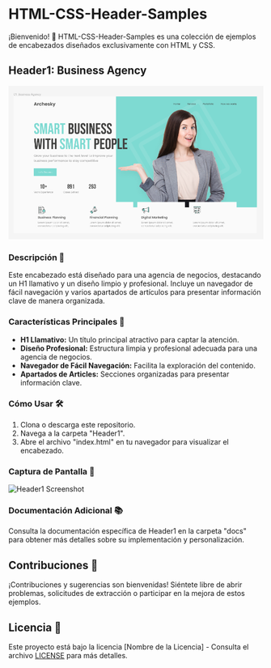 # HTML-CSS-Header-Samples

¡Bienvenido! 🚀 HTML-CSS-Header-Samples es una colección de ejemplos de encabezados diseñados exclusivamente con HTML y CSS.

## Header1: Business Agency

![Header1](Header1/img/Business_Agency.png)

### Descripción 📝

Este encabezado está diseñado para una agencia de negocios, destacando un H1 llamativo y un diseño limpio y profesional. Incluye un navegador de fácil navegación y varios apartados de artículos para presentar información clave de manera organizada.

### Características Principales 🌟

- **H1 Llamativo:** Un título principal atractivo para captar la atención.
- **Diseño Profesional:** Estructura limpia y profesional adecuada para una agencia de negocios.
- **Navegador de Fácil Navegación:** Facilita la exploración del contenido.
- **Apartados de Articles:** Secciones organizadas para presentar información clave.

### Cómo Usar 🛠️

1. Clona o descarga este repositorio.
2. Navega a la carpeta "Header1".
3. Abre el archivo "index.html" en tu navegador para visualizar el encabezado.

### Captura de Pantalla 📸

![Header1 Screenshot](Header1/docs/screenshots/header1-screenshot.png)

### Documentación Adicional 📚

Consulta la documentación específica de Header1 en la carpeta "docs" para obtener más detalles sobre su implementación y personalización.

## Contribuciones 🤝

¡Contribuciones y sugerencias son bienvenidas! Siéntete libre de abrir problemas, solicitudes de extracción o participar en la mejora de estos ejemplos.

## Licencia 📜

Este proyecto está bajo la licencia [Nombre de la Licencia] - Consulta el archivo [LICENSE](LICENSE) para más detalles.
